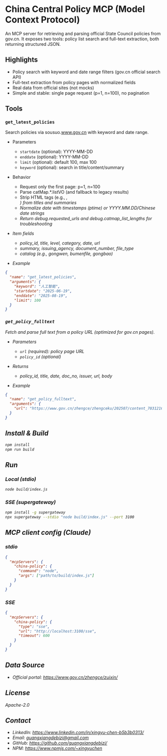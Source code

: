 # China Central Policy MCP (Model Context Protocol)

An MCP server for retrieving and parsing official State Council policies from gov.cn. It exposes two tools: policy list search and full-text extraction, both returning structured JSON.

## Highlights

- Policy search with keyword and date range filters (gov.cn official search API)
- Full-text extraction from policy pages with normalized fields
- Real data from official sites (not mocks)
- Simple and stable: single page request (p=1, n=100), no pagination

## Tools

### `get_latest_policies`
Search policies via sousuo.www.gov.cn with keyword and date range.

- Parameters
  - `startdate` (optional): YYYY-MM-DD
  - `enddate` (optional): YYYY-MM-DD
  - `limit` (optional): default 100, max 100
  - `keyword` (optional): search in title/content/summary

- Behavior
  - Request only the first page: p=1, n=100
  - Parse catMap.*.listVO (and fallback to legacy results)
  - Strip HTML tags (e.g., <em>, <br/>) from titles and summaries
  - Normalize date with timestamps (ptime) or YYYY.MM.DD/Chinese date strings
  - Return debug.requested_urls and debug.catmap_list_lengths for troubleshooting

- Item fields
  - policy_id, title, level, category, date, url
  - summary, issuing_agency, document_number, file_type
  - catalog (e.g., gongwen, bumenfile, gongbao)

- Example
```json
{
  "name": "get_latest_policies",
  "arguments": {
    "keyword": "人工智能",
    "startdate": "2025-06-19",
    "enddate": "2025-08-19",
    "limit": 100
  }
}
```

### `get_policy_fulltext`
Fetch and parse full text from a policy URL (optimized for gov.cn pages).

- Parameters
  - `url` (required): policy page URL
  - `policy_id` (optional)

- Returns
  - policy_id, title, date, doc_no, issuer, url, body

- Example
```json
{
  "name": "get_policy_fulltext",
  "arguments": {
    "url": "https://www.gov.cn/zhengce/zhengceku/202507/content_7031216.htm"
  }
}
```

## Install & Build

```bash
npm install
npm run build
```

## Run

### Local (stdio)
```bash
node build/index.js
```

### SSE (supergateway)
```bash
npm install -g supergateway
npx supergateway --stdio "node build/index.js" --port 3100
```

## MCP client config (Claude)

### stdio
```json
{
  "mcpServers": {
    "china-policy": {
      "command": "node",
      "args": ["path/to/build/index.js"]
    }
  }
}
```

### SSE
```json
{
  "mcpServers": {
    "china-policy": {
      "type": "sse",
      "url": "http://localhost:3100/sse",
      "timeout": 600
    }
  }
}
```

## Data Source

- Official portal: https://www.gov.cn/zhengce/zuixin/

## License

Apache-2.0

## Contact

- LinkedIn: https://www.linkedin.com/in/xingyu-chen-b5b3b0313/
- Email: guangxiangdebizi@gmail.com
- GitHub: https://github.com/guangxiangdebizi/
- NPM: https://www.npmjs.com/~xingyuchen
